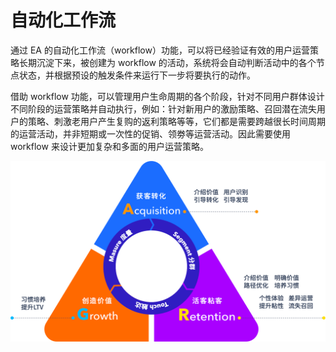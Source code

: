 # 自动化工作流

通过 EA 的自动化工作流（workflow）功能，可以将已经验证有效的用户运营策略长期沉淀下来，被创建为 workflow 的活动，系统将会自动判断活动中的各个节点状态，并根据预设的触发条件来运行下一步将要执行的动作。

借助 workflow 功能，可以管理用户生命周期的各个阶段，针对不同用户群体设计不同阶段的运营策略并自动执行，例如：针对新用户的激励策略、召回潜在流失用户的策略、刺激老用户产生复购的返利策略等等，它们都是需要跨越很长时间周期的运营活动，并非短期或一次性的促销、领劵等运营活动。因此需要使用 workflow 来设计更加复杂和多面的用户运营策略。

![&#x7528;&#x6237;&#x751F;&#x547D;&#x5468;&#x671F;&#x7684;&#x4E0D;&#x540C;&#x9636;&#x6BB5;](../../../.gitbook/assets/image.png)

